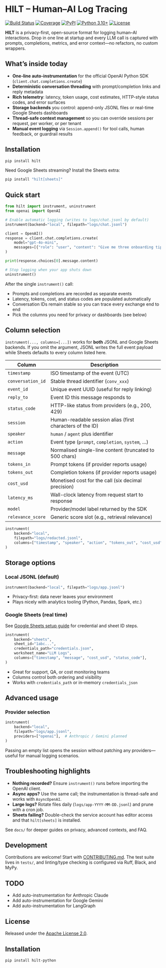 # HILT – Human–AI Log Tracing

[![Build Status](https://img.shields.io/github/actions/workflow/status/Stefen-Taime/hilt-python/test.yml?branch=main)](https://github.com/Stefen-Taime/hilt-python/actions)
[![Coverage](https://img.shields.io/codecov/c/github/Stefen-Taime/hilt-python)](https://codecov.io/gh/Stefen-Taime/hilt-python)
[![PyPI](https://img.shields.io/pypi/v/hilt-python)](https://pypi.org/project/hilt-python/)
[![Python 3.10+](https://img.shields.io/badge/python-3.10+-blue.svg)](https://www.python.org/downloads/)
[![License](https://img.shields.io/badge/license-Apache--2.0-blue.svg)](LICENSE)

**HILT** is a privacy-first, open-source format for logging human–AI interactions. Drop in one line at startup and every LLM call is captured with prompts, completions, metrics, and error context—no refactors, no custom wrappers.

## What’s inside today

- **One-line auto-instrumentation** for the official OpenAI Python SDK (`client.chat.completions.create`)
- **Deterministic conversation threading** with prompt/completion links and reply metadata
- **Rich telemetry**: latency, token usage, cost estimates, HTTP-style status codes, and error surfaces
- **Storage backends** you control: append-only JSONL files or real-time Google Sheets dashboards
- **Thread-safe context management** so you can override sessions per request, per worker, or per tenant
- **Manual event logging** via `Session.append()` for tool calls, human feedback, or guardrail results

## Installation

```bash
pip install hilt
```

Need Google Sheets streaming? Install the Sheets extra:

```bash
pip install "hilt[sheets]"
```

## Quick start

```python
from hilt import instrument, uninstrument
from openai import OpenAI

# Enable automatic logging (writes to logs/chat.jsonl by default)
instrument(backend="local", filepath="logs/chat.jsonl")

client = OpenAI()
response = client.chat.completions.create(
    model="gpt-4o-mini",
    messages=[{"role": "user", "content": "Give me three onboarding tips"}],
)

print(response.choices[0].message.content)

# Stop logging when your app shuts down
uninstrument()
```

After the single `instrument()` call:

- Prompts and completions are recorded as separate events
- Latency, tokens, cost, and status codes are populated automatically
- Conversation IDs remain stable so you can trace every exchange end to end
- Pick the columns you need for privacy or dashboards (see below)

## Column selection

`instrument(..., columns=[...])` works for **both** JSONL and Google Sheets backends. If you omit the argument, JSONL writes the full event payload while Sheets defaults to every column listed here.

| Column            | Description                                                     |
| ----------------- | --------------------------------------------------------------- |
| `timestamp`       | ISO timestamp of the event (UTC)                                |
| `conversation_id` | Stable thread identifier (`conv_xxx`)                           |
| `event_id`        | Unique event UUID (useful for reply linking)                    |
| `reply_to`        | Event ID this message responds to                               |
| `status_code`     | HTTP-like status from providers (e.g., 200, 429)                |
| `session`         | Human-readable session alias (first characters of the ID)       |
| `speaker`         | `human` / `agent` plus identifier                               |
| `action`          | Event type (`prompt`, `completion`, `system`, …)                |
| `message`         | Normalised single-line content (truncated to 500 chars)         |
| `tokens_in`       | Prompt tokens (if provider reports usage)                       |
| `tokens_out`      | Completion tokens (if provider reports usage)                   |
| `cost_usd`        | Monetised cost for the call (six decimal precision)             |
| `latency_ms`      | Wall-clock latency from request start to response               |
| `model`           | Provider/model label returned by the SDK                        |
| `relevance_score` | Generic score slot (e.g., retrieval relevance)                  |

```python
instrument(
    backend="local",
    filepath="logs/redacted.jsonl",
    columns=["timestamp", "speaker", "action", "tokens_out", "cost_usd"],
)
```

## Storage options

### Local JSONL (default)

```python
instrument(backend="local", filepath="logs/app.jsonl")
```

- Privacy-first: data never leaves your environment
- Plays nicely with analytics tooling (Python, Pandas, Spark, etc.)

### Google Sheets (real time)

See [Google Sheets setup guide](docs/google_sheets_setup.md) for credential and sheet ID steps.

```python
instrument(
    backend="sheets",
    sheet_id="1abc...",
    credentials_path="credentials.json",
    worksheet_name="LLM Logs",
    columns=["timestamp", "message", "cost_usd", "status_code"],
)
```

- Great for support, QA, or cost monitoring teams
- Columns control both ordering and visibility
- Works with `credentials_path` or in-memory `credentials_json`

## Advanced usage

### Provider selection

```python
instrument(
    backend="local",
    filepath="logs/app.jsonl",
    providers=["openai"],  # Anthropic / Gemini planned
)
```

Passing an empty list opens the session without patching any providers—useful for manual logging scenarios.

## Troubleshooting highlights

- **Nothing recorded?** Ensure `instrument()` runs before importing the OpenAI client.
- **Async apps?** Use the same call; the instrumentation is thread-safe and works with `AsyncOpenAI`.
- **Large logs?** Rotate files daily (`logs/app-YYYY-MM-DD.jsonl`) and prune with a cron job.
- **Sheets failing?** Double-check the service account has editor access and that `hilt[sheets]` is installed.

See `docs/` for deeper guides on privacy, advanced contexts, and FAQ.

## Development

Contributions are welcome! Start with [CONTRIBUTING.md](CONTRIBUTING.md). The test suite lives in `tests/`, and linting/type checking is configured via Ruff, Black, and MyPy.

## TODO

- Add auto-instrumentation for Anthropic Claude
- Add auto-instrumentation for Google Gemini
- Add auto-instrumentation for LangGraph

## License

Released under the [Apache License 2.0](LICENSE).
## Installation

```bash
pip install hilt-python
```
